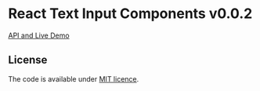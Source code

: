 # React Text Input Components v0.0.2

[API and Live Demo](http://smikhalevski.github.io/react-text-input/)

## License

The code is available under [MIT licence](LICENSE.txt).
